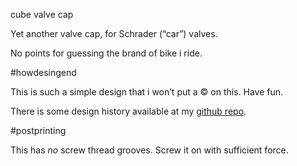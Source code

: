 cube valve cap

Yet another valve cap, for Schrader (“car”) valves.

No points for guessing the brand of bike i ride.

#howdesingend

This is such a simple design that i won’t put a © on this. Have fun.

There is some design history available at my [github repo](https://github.com/ospalh/3d-printing/tree/develop/cube_Ventilkappe).

#postprinting

This has *no* screw thread grooves. Screw it on with sufficient force.
